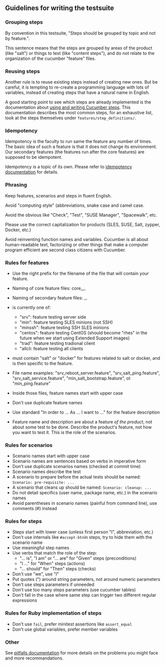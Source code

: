 ## Guidelines for writing the testsuite

### Grouping steps

By convention in this testsuite,
"Steps should be grouped by topic and not by feature.".

This sentence means
that the steps are grouped by areas of the product (like "salt") or things
to test (like "content steps"), and do not relate to the organization of
the cucumber "feature" files.


### Reusing steps

Another rule is to reuse existing steps instead of creating
new ones. But be careful, it is tempting to re-create a programming language
with lots of variables, instead of creating steps that have a natural name
in English.

A good starting point to see which steps are already implemented is
the documentation about [using and writing Cucumber steps](cucumber-steps.md).
This documentation describes the most common steps, for an
exhaustive list, look at the steps themselves under `features/step_definitions/`.


### Idempotency

Idempotency is the faculty to run same the feature any number of times. The basic idea of such a feature is that it does not change its environment. Our secondary features (the features run after the core features) are supposed to be idempotent.

Idempotency is a topic of its own. Please refer to [idempotency documentation](idempotency.md) for details.


### Phrasing

Keep features, scenarios and steps in fluent English.

Avoid "computing style" (abbreviations, snake case and camel case.

Avoid the obvious like "Check", "Test", "SUSE Manager", "Spacewalk", etc.

Please use the correct capitalization for products (SLES, SUSE, Salt, zypper, Docker, etc.)

Avoid reinventing function names and variables. Cucumber is all about human-readable text, factorizing or other things that make a computer program efficient are second class citizens with Cucumber.


### Rules for features

 * Use the right prefix for the filename of the file that will contain your feature.
 * Naming of core feature files: core_<type>_<topic>.
 * Naming of secondary feature files: <type>_<topic>.
 * <type> is currently one of:
   * "srv": feature testing server side
   * "min": feature testing SLES minions (not SSH)
   * "minssh": feature testing SSH SLES minions
   * "centos": feature testing CentOS (should become "rhes" in the future when we start using Extended Support images)
   * "trad": feature testing tradional client
   * "allcli: feature testing all clients
 * <topic> must contain "salt" or "docker" for features related to salt or docker, and is then specific to the feature.
 * File name examples: "srv_reboot_server.feature", "srv_salt_ping.feature", "srv_salt_service.feature", "min_salt_bootstrap.feature", ot "min_ping.feature"

 * Inside those files, feature names start with upper case
 * Don't use duplicate feature names
 * Use standard "In order to ... As ... I want to ..." for the feature description
 * Feature name and description are about a feature *of the product*, not about some test to be done. Describe the product's feature, not how you want to test it. This is the role of the scenarios.


### Rules for scenarios

 * Scenario names start with upper case
 * Scenario names are sentences based on verbs in imperative form
 * Don't use duplicate scenarios names (checked at commit time)
 * Scenario names describe the test
 * A scenario to prepare before the actual tests should be named: ```Scenario: pre-requisite: ...```
 * A scenario that cleans up should be named: ```Scenario: cleanup: ...```
 * Do not detail specifics (user name, package name, etc.) in the scenario names
 * Avoid parentheses in scenario names (painful from command line), use comments (#) instead


### Rules for steps

 * Steps start with lower case (unless first person "I", abbreviation, etc.)
 * Don't use internals like ```#accept-btn```in steps, try to hide them with the scenario name
 * Use meaningful step names
 * Use verbs that match the role of the step:
   * "... is", "I am" or "... are" for "Given" steps (preconditions)
   * "I ..." for "When" steps (actions)
   * "... should" for "Then" steps (checks)
 * Don't use "we", use "I"
 * Put quotes (") around string parameters, not around numeric parameters
 * Don't use steps parameters if unneeded
 * Don't use too many steps parameters (use cucumber tables)
 * Don't fall in the case where same step can trigger two different regular expressions


### Rules for Ruby implementation of steps

 * Don't use ```fail```, prefer minitest assertions like ```assert_equal```
 * Don't use global variables, prefer member variables

### Other

See [pitfalls documentation](pitfalls.md) for more details on the problems you might face and more recommandations.
